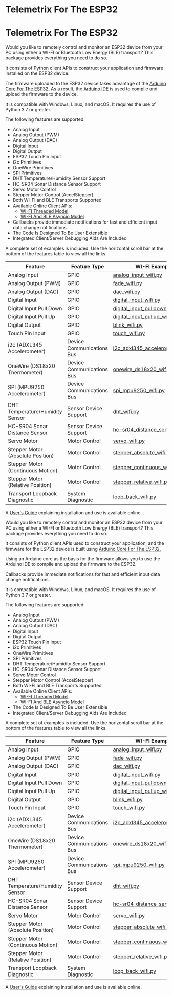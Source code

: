 
# Telemetrix For The ESP32

# Telemetrix For The ESP32

Would you like to remotely control and monitor an ESP32 device from your PC using either 
a  WI-FI or Bluetooth Low Energy (BLE) transport? This package provides everything you 
need to 
do so.

It consists of Python client APIs to construct your application and firmware 
installed on the ESP32 device.

The firmware uploaded to the ESP32 device 
takes advantage of the [Arduino Core For The ESP32.](https://github.com/espressif/arduino-esp32)
As a result, the [Arduino IDE](https://www.arduino.cc/en/software)
is used to compile and upload the firmware to the device.

It is compatible with Windows, Linux, and macOS. It requires the use of Python 3.7 or 
greater.

The following features are supported:

* Analog Input           
* Analog Output (PWM)  
* Analog Output (DAC)  
* Digital Input          
* Digital Output         
* ESP32 Touch Pin Input  
* i2c Primitives   
* OneWire Primitives   
* SPI Primitives     
* DHT Temperature/Humidity Sensor Support  
* HC-SR04 Sonar Distance Sensor Support   
* Servo Motor Control   
* Stepper Motor Control (AccelStepper) 
* Both WI-FI and BLE Transports Supported
* Available Online Client APIs:
  * [WI-FI Threaded Model](https://htmlpreview.github.io/?https://github.com/MrYsLab/telemetrix-esp32/blob/master/html/telemetrix_esp32/index.html)
  * [WI-FI And BLE Asyncio Model](https://htmlpreview.github.io/?https://github.com/MrYsLab/telemetrix-esp32/blob/master/html/telemetrix_aio_esp32/index.html)
* Callbacks provide immediate notifications for fast and efficient input 
data change notifications.
* The Code Is Designed To Be User Extensible
* Integrated Client/Server Debugging Aids Are Included


A complete set of examples is included. 
Use the horizontal scroll bar at the bottom of the features table to view all the links.

| Feature                           | Feature Type              | WI-FI ExampleS                                                                                                                               | WI-FI Asyncio Examples                                                                                                                                   | BLE Asyncio Examples                                                                                                                                  |
|-----------------------------------|---------------------------|----------------------------------------------------------------------------------------------------------------------------------------------|----------------------------------------------------------------------------------------------------------------------------------------------------------|-------------------------------------------------------------------------------------------------------------------------------------------------------|
| Analog Input                      | GPIO                      | [analog_input_wifi.py](https://github.com/MrYsLab/telemetrix-esp32/blob/master/examples/wifi/analog_input_wifi.py)                           | [analog_input_wifi_aio.py](https://github.com/MrYsLab/telemetrix-esp32/blob/master/examples/wifi-aio/analog_input_wifi_aio.py)                           | [analog_input_ble_aio.py](https://github.com/MrYsLab/telemetrix-esp32/blob/master/examples/ble-aio/analog_input_ble_aio.py)                           |
| Analog Output (PWM)               | GPIO                      | [fade_wifi.py](https://github.com/MrYsLab/telemetrix-esp32/blob/master/examples/wifi/fade_wifi.py)                                           | [fade_wifi_aio.py](https://github.com/MrYsLab/telemetrix-esp32/blob/master/examples/wifi-aio/fade_wifi_aio.py)                                           | [fade_ble_aio.py](https://github.com/MrYsLab/telemetrix-esp32/blob/master/examples/ble-aio/fade_ble_aio.py)                                           |
| Analog Output (DAC)               | GPIO                      | [dac_wifi.py](https://github.com/MrYsLab/telemetrix-esp32/blob/master/examples/wifi/dac_wifi.py)                                             | [dac_wifi_aio.py](https://github.com/MrYsLab/telemetrix-esp32/blob/master/examples/wifi-aio/dac_wifi_aio.py)                                             | [dac_ble_aio.py](https://github.com/MrYsLab/telemetrix-esp32/blob/master/examples/ble-aio/dac_ble.py)                                                 |
| Digital Input                     | GPIO                      | [digital_input_wifi.py](https://github.com/MrYsLab/telemetrix-esp32/blob/master/examples/wifi/digital_input_wifi.py)                         | [digital_input_wifi_aio.py](https://github.com/MrYsLab/telemetrix-esp32/blob/master/examples/wifi-aio/digital_input_wifi_aio.py)                         | [digital_input_ble_aio.py](https://github.com/MrYsLab/telemetrix-esp32/blob/master/examples/ble-aio/digital_input_ble.py)                             |
| Digital Input Pull Down           | GPIO                      | [digital_input_pulldown_wifi.py](https://github.com/MrYsLab/telemetrix-esp32/blob/master/examples/wifi/digital_input_pulldown_wifi.py)       | [digital_input_pulldown_wifi_aio.py](https://github.com/MrYsLab/telemetrix-esp32/blob/master/examples/wifi-aio/digital_input_pulldown_wifi_aio.py)       | [digital_input_pulldown_ble_aio.py](https://github.com/MrYsLab/telemetrix-esp32/blob/master/examples/ble-aio/digital_input_pulldown_ble.py)           |
| Digital Input Pull Up             | GPIO                      | [digital_input_pullup_wifi.py](https://github.com/MrYsLab/telemetrix-esp32/blob/master/examples/wifi/digital_input_pullup_wifi.py)           | [digital_input_pullup_wifi_aio.py](https://github.com/MrYsLab/telemetrix-esp32/blob/master/examples/wifi-aio/digital_input_pullup_wifi_aio.py)           | [digital_input_pullup_ble_aio.py](https://github.com/MrYsLab/telemetrix-esp32/blob/master/examples/ble-aio/digital_input_pullup_ble.py)               |
| Digital Output                    | GPIO                      | [blink_wifi.py](https://github.com/MrYsLab/telemetrix-esp32/blob/master/examples/wifi/blink_wifi.py)                                         | [blink_wifi_aio.py](https://github.com/MrYsLab/telemetrix-esp32/blob/master/examples/wifi-aio/blink_wifi_aio.py)                                         | [blink_ble_aio.py](https://github.com/MrYsLab/telemetrix-esp32/blob/master/examples/ble-aio/blink_ble_aio.py)                                         |
| Touch Pin Input                   | GPIO                      | [touch_wifi.py](https://github.com/MrYsLab/telemetrix-esp32/blob/master/examples/wifi/touch_input_wifi.py)                                   | [touch_wifi_aio.py](https://github.com/MrYsLab/telemetrix-esp32/blob/master/examples/wifi-aio/touch_input_wifi_aio.py)                                   | [touch_ble_aio.py](https://github.com/MrYsLab/telemetrix-esp32/blob/master/examples/ble-aio/touch_input_ble_aio.py)                                   |
| i2c (ADXL345 Accelerometer)       | Device Communications Bus | [i2c_adxl345_accelerometer_wifi.py](https://github.com/MrYsLab/telemetrix-esp32/blob/master/examples/wifi/i2c_adxl345_accelerometer_wifi.py) | [i2c_adxl345_accelerometer_wifi_aio.py](https://github.com/MrYsLab/telemetrix-esp32/blob/master/examples/wifi-aio/i2c_adxl345_accelerometer_wifi_aio.py) | [i2c_adxl345_accelerometer_ble_aio.py](https://github.com/MrYsLab/telemetrix-esp32/blob/master/examples/ble-aio/i2c_adxl345_accelerometer_ble_aio.py) |
| OneWire (DS18x20 Thermometer)     | Device Communications Bus | [onewire_ds18x20_wifi.py](https://github.com/MrYsLab/telemetrix-esp32/blob/master/examples/wifi/onewire_ds18x20_wifi.py)                     | [onewire_ds18x20_wifi_aio.py](https://github.com/MrYsLab/telemetrix-esp32/blob/master/examples/wifi-aio/onewire_ds18x20_wifi_aio.py)                     | [onewire_ds18x20_ble_aio.py](https://github.com/MrYsLab/telemetrix-esp32/blob/master/examples/ble-aio/onewire_ds18x20_ble_aio.py)                     |
| SPI (MPU9250 Accelerometer)       | Device Communications Bus | [spi_mpu9250_wifi.py](https://github.com/MrYsLab/telemetrix-esp32/blob/master/examples/wifi/spi_mpu9250_wifi.py)                             | [spi_mpu9250_wifi_aio.py](https://github.com/MrYsLab/telemetrix-esp32/blob/master/examples/wifi-aio/spi_mpu9250_wifi_aio.py)                             | [spi_mpu9250_ble_aio.py](https://github.com/MrYsLab/telemetrix-esp32/blob/master/examples/ble-aio/spi_mpu9250_ble_aio.py)                             |
| DHT Temperature/Humidity Sensor   | Sensor Device Support     | [dht_wifi.py](https://github.com/MrYsLab/telemetrix-esp32/blob/master/examples/wifi/dht_wifi.py)                                             | [dht_wifi_aio.py](https://github.com/MrYsLab/telemetrix-esp32/blob/master/examples/wifi-aio/dht_wifi_aio.py)                                             | [dht_ble_aio.py](https://github.com/MrYsLab/telemetrix-esp32/blob/master/examples/ble-aio/dht_ble_aio.py)                                             |
| HC-SR04 Sonar Distance Sensor     | Sensor Device Support     | [hc-sr04_distance_sensor_wifi.py](https://github.com/MrYsLab/telemetrix-esp32/blob/master/examples/wifi/hc-sr04_distance_sensor_wifi.py)     | [hc-sr04_distance_sensor_wifi_aio.py](https://github.com/MrYsLab/telemetrix-esp32/blob/master/examples/wifi-aio/hc-sr04_distance_sensor_wifi_aio.py)     | [hc-sr04_distance_sensor_ble_aio.py](https://github.com/MrYsLab/telemetrix-esp32/blob/master/examples/ble-aio/hc-sr04_distance_sensor_ble_aio.py)     |
| Servo Motor                       | Motor Control             | [servo_wifi.py](https://github.com/MrYsLab/telemetrix-esp32/blob/master/examples/wifi/servo_wifi.py)                                         | [servo_wifi_aio.py](https://github.com/MrYsLab/telemetrix-esp32/blob/master/examples/wifi-aio/servo_wifi_aio.py)                                         | [servo_ble_aio.py](https://github.com/MrYsLab/telemetrix-esp32/blob/master/examples/ble-aio/servo_ble_aio.py)                                         |
| Stepper Motor (Absolute Position) | Motor Control             | [stepper_absolute_wifi.py](https://github.com/MrYsLab/telemetrix-esp32/blob/master/examples/wifi/stepper_absolute_wifi.py)                   | [stepper_absolute_wifi_aio.py](https://github.com/MrYsLab/telemetrix-esp32/blob/master/examples/wifi-aio/stepper_absolute_wifi_aio.py)                   | [stepper_absolute_ble_aio.py](https://github.com/MrYsLab/telemetrix-esp32/blob/master/examples/ble-aio/stepper_absolute_ble_aio.py)                   |
| Stepper Motor (Continuous Motion) | Motor Control             | [stepper_continuous_wifi.py](https://github.com/MrYsLab/telemetrix-esp32/blob/master/examples/wifi/stepper_continuous_wifi.py)               | [stepper_continuous_wifi_aio.py](https://github.com/MrYsLab/telemetrix-esp32/blob/master/examples/wifi-aio/stepper_continuous_wifi_aio.py)               | [stepper_continuous_ble_aio.py](https://github.com/MrYsLab/telemetrix-esp32/blob/master/examples/ble-aio/stepper_continuous_ble_aio.py)               |
| Stepper Motor (Relative Position) | Motor Control             | [stepper_relative_wifi.py](https://github.com/MrYsLab/telemetrix-esp32/blob/master/examples/wifi/stepper_relative_wifi.py)                   | [stepper_relative_wifi_aio.py](https://github.com/MrYsLab/telemetrix-esp32/blob/master/examples/wifi-aio/stepper_relative_wifi_aio.py)                   | [stepper_relative_ble_aio.py](https://github.com/MrYsLab/telemetrix-esp32/blob/master/examples/ble-aio/stepper_relative_ble_aio.py)                   |
| Transport Loopback Diagnostic     | System Diagnostic         | [loop_back_wifi.py](https://github.com/MrYsLab/telemetrix-esp32/blob/master/examples/wifi/loop_back_wifi.py)                                 | [loop_back_wifi_aio.py](https://github.com/MrYsLab/telemetrix-esp32/blob/master/examples/wifi-aio/loop_back_wifi_aio.py)                                 | [loop_back_ble_aio.py](https://github.com/MrYsLab/telemetrix-esp32/blob/master/examples/ble-aio/loop_back_ble_aio.py)                                 |

A [User's Guide]() explaining installation and use is available online.




Would you like to remotely control and monitor an ESP32 device from your PC using either 
a  WI-FI or Bluetooth Low Energy (BLE) transport? This package provides everything you 
need to 
do so.

It consists of Python client APIs used to construct your application, and the firmware 
for the ESP32 device is built using [Arduino Core For The ESP32.](https://github.com/espressif/arduino-esp32)

Using an Arduino core as the basis for the firmware allows you to use the Arduino IDE to
compile and upload the firmware to the ESP32.

Callbacks provide immediate notifications for fast and efficient input 
data change notifications.

It is compatible with Windows, Linux, and macOS. It requires the use of Python 3.7 or 
greater.

The following features are supported:

* Analog Input           
* Analog Output (PWM)  
* Analog Output (DAC)  
* Digital Input          
* Digital Output         
* ESP32 Touch Pin Input  
* i2c Primitives   
* OneWire Primitives   
* SPI Primitives     
* DHT Temperature/Humidity Sensor Support  
* HC-SR04 Sonar Distance Sensor Support   
* Servo Motor Control   
* Stepper Motor Control (AccelStepper) 
* Both WI-FI and BLE Transports Supported
* Available Online Client APIs:
  * [WI-FI Threaded Model](https://htmlpreview.github.io/?https://github.com/MrYsLab/telemetrix-esp32/blob/master/html/telemetrix_esp32/index.html)
  * [WI-FI And BLE Asyncio Model](https://htmlpreview.github.io/?https://github.com/MrYsLab/telemetrix-esp32/blob/master/html/telemetrix_aio_esp32/index.html)
* The Code Is Designed To Be User Extensible
* Integrated Client/Server Debugging Aids Are Included


A complete set of examples is included. 
Use the horizontal scroll bar at the bottom of the features table to view all the links.

| Feature                           | Feature Type              | WI-FI ExampleS                                                                                                                               | WI-FI Asyncio Examples                                                                                                                                   | BLE Asyncio Examples                                                                                                                                  |
|-----------------------------------|---------------------------|----------------------------------------------------------------------------------------------------------------------------------------------|----------------------------------------------------------------------------------------------------------------------------------------------------------|-------------------------------------------------------------------------------------------------------------------------------------------------------|
| Analog Input                      | GPIO                      | [analog_input_wifi.py](https://github.com/MrYsLab/telemetrix-esp32/blob/master/examples/wifi/analog_input_wifi.py)                           | [analog_input_wifi_aio.py](https://github.com/MrYsLab/telemetrix-esp32/blob/master/examples/wifi-aio/analog_input_wifi_aio.py)                           | [analog_input_ble_aio.py](https://github.com/MrYsLab/telemetrix-esp32/blob/master/examples/ble-aio/analog_input_ble_aio.py)                           |
| Analog Output (PWM)               | GPIO                      | [fade_wifi.py](https://github.com/MrYsLab/telemetrix-esp32/blob/master/examples/wifi/fade_wifi.py)                                           | [fade_wifi_aio.py](https://github.com/MrYsLab/telemetrix-esp32/blob/master/examples/wifi-aio/fade_wifi_aio.py)                                           | [fade_ble_aio.py](https://github.com/MrYsLab/telemetrix-esp32/blob/master/examples/ble-aio/fade_ble_aio.py)                                           |
| Analog Output (DAC)               | GPIO                      | [dac_wifi.py](https://github.com/MrYsLab/telemetrix-esp32/blob/master/examples/wifi/dac_wifi.py)                                             | [dac_wifi_aio.py](https://github.com/MrYsLab/telemetrix-esp32/blob/master/examples/wifi-aio/dac_wifi_aio.py)                                             | [dac_ble_aio.py](https://github.com/MrYsLab/telemetrix-esp32/blob/master/examples/ble-aio/dac_ble.py)                                                 |
| Digital Input                     | GPIO                      | [digital_input_wifi.py](https://github.com/MrYsLab/telemetrix-esp32/blob/master/examples/wifi/digital_input_wifi.py)                         | [digital_input_wifi_aio.py](https://github.com/MrYsLab/telemetrix-esp32/blob/master/examples/wifi-aio/digital_input_wifi_aio.py)                         | [digital_input_ble_aio.py](https://github.com/MrYsLab/telemetrix-esp32/blob/master/examples/ble-aio/digital_input_ble.py)                             |
| Digital Input Pull Down           | GPIO                      | [digital_input_pulldown_wifi.py](https://github.com/MrYsLab/telemetrix-esp32/blob/master/examples/wifi/digital_input_pulldown_wifi.py)       | [digital_input_pulldown_wifi_aio.py](https://github.com/MrYsLab/telemetrix-esp32/blob/master/examples/wifi-aio/digital_input_pulldown_wifi_aio.py)       | [digital_input_pulldown_ble_aio.py](https://github.com/MrYsLab/telemetrix-esp32/blob/master/examples/ble-aio/digital_input_pulldown_ble.py)           |
| Digital Input Pull Up             | GPIO                      | [digital_input_pullup_wifi.py](https://github.com/MrYsLab/telemetrix-esp32/blob/master/examples/wifi/digital_input_pullup_wifi.py)           | [digital_input_pullup_wifi_aio.py](https://github.com/MrYsLab/telemetrix-esp32/blob/master/examples/wifi-aio/digital_input_pullup_wifi_aio.py)           | [digital_input_pullup_ble_aio.py](https://github.com/MrYsLab/telemetrix-esp32/blob/master/examples/ble-aio/digital_input_pullup_ble.py)               |
| Digital Output                    | GPIO                      | [blink_wifi.py](https://github.com/MrYsLab/telemetrix-esp32/blob/master/examples/wifi/blink_wifi.py)                                         | [blink_wifi_aio.py](https://github.com/MrYsLab/telemetrix-esp32/blob/master/examples/wifi-aio/blink_wifi_aio.py)                                         | [blink_ble_aio.py](https://github.com/MrYsLab/telemetrix-esp32/blob/master/examples/ble-aio/blink_ble_aio.py)                                         |
| Touch Pin Input                   | GPIO                      | [touch_wifi.py](https://github.com/MrYsLab/telemetrix-esp32/blob/master/examples/wifi/touch_input_wifi.py)                                   | [touch_wifi_aio.py](https://github.com/MrYsLab/telemetrix-esp32/blob/master/examples/wifi-aio/touch_input_wifi_aio.py)                                   | [touch_ble_aio.py](https://github.com/MrYsLab/telemetrix-esp32/blob/master/examples/ble-aio/touch_input_ble_aio.py)                                   |
| i2c (ADXL345 Accelerometer)       | Device Communications Bus | [i2c_adxl345_accelerometer_wifi.py](https://github.com/MrYsLab/telemetrix-esp32/blob/master/examples/wifi/i2c_adxl345_accelerometer_wifi.py) | [i2c_adxl345_accelerometer_wifi_aio.py](https://github.com/MrYsLab/telemetrix-esp32/blob/master/examples/wifi-aio/i2c_adxl345_accelerometer_wifi_aio.py) | [i2c_adxl345_accelerometer_ble_aio.py](https://github.com/MrYsLab/telemetrix-esp32/blob/master/examples/ble-aio/i2c_adxl345_accelerometer_ble_aio.py) |
| OneWire (DS18x20 Thermometer)     | Device Communications Bus | [onewire_ds18x20_wifi.py](https://github.com/MrYsLab/telemetrix-esp32/blob/master/examples/wifi/onewire_ds18x20_wifi.py)                     | [onewire_ds18x20_wifi_aio.py](https://github.com/MrYsLab/telemetrix-esp32/blob/master/examples/wifi-aio/onewire_ds18x20_wifi_aio.py)                     | [onewire_ds18x20_ble_aio.py](https://github.com/MrYsLab/telemetrix-esp32/blob/master/examples/ble-aio/onewire_ds18x20_ble_aio.py)                     |
| SPI (MPU9250 Accelerometer)       | Device Communications Bus | [spi_mpu9250_wifi.py](https://github.com/MrYsLab/telemetrix-esp32/blob/master/examples/wifi/spi_mpu9250_wifi.py)                             | [spi_mpu9250_wifi_aio.py](https://github.com/MrYsLab/telemetrix-esp32/blob/master/examples/wifi-aio/spi_mpu9250_wifi_aio.py)                             | [spi_mpu9250_ble_aio.py](https://github.com/MrYsLab/telemetrix-esp32/blob/master/examples/ble-aio/spi_mpu9250_ble_aio.py)                             |
| DHT Temperature/Humidity Sensor   | Sensor Device Support     | [dht_wifi.py](https://github.com/MrYsLab/telemetrix-esp32/blob/master/examples/wifi/dht_wifi.py)                                             | [dht_wifi_aio.py](https://github.com/MrYsLab/telemetrix-esp32/blob/master/examples/wifi-aio/dht_wifi_aio.py)                                             | [dht_ble_aio.py](https://github.com/MrYsLab/telemetrix-esp32/blob/master/examples/ble-aio/dht_ble_aio.py)                                             |
| HC-SR04 Sonar Distance Sensor     | Sensor Device Support     | [hc-sr04_distance_sensor_wifi.py](https://github.com/MrYsLab/telemetrix-esp32/blob/master/examples/wifi/hc-sr04_distance_sensor_wifi.py)     | [hc-sr04_distance_sensor_wifi_aio.py](https://github.com/MrYsLab/telemetrix-esp32/blob/master/examples/wifi-aio/hc-sr04_distance_sensor_wifi_aio.py)     | [hc-sr04_distance_sensor_ble_aio.py](https://github.com/MrYsLab/telemetrix-esp32/blob/master/examples/ble-aio/hc-sr04_distance_sensor_ble_aio.py)     |
| Servo Motor                       | Motor Control             | [servo_wifi.py](https://github.com/MrYsLab/telemetrix-esp32/blob/master/examples/wifi/servo_wifi.py)                                         | [servo_wifi_aio.py](https://github.com/MrYsLab/telemetrix-esp32/blob/master/examples/wifi-aio/servo_wifi_aio.py)                                         | [servo_ble_aio.py](https://github.com/MrYsLab/telemetrix-esp32/blob/master/examples/ble-aio/servo_ble_aio.py)                                         |
| Stepper Motor (Absolute Position) | Motor Control             | [stepper_absolute_wifi.py](https://github.com/MrYsLab/telemetrix-esp32/blob/master/examples/wifi/stepper_absolute_wifi.py)                   | [stepper_absolute_wifi_aio.py](https://github.com/MrYsLab/telemetrix-esp32/blob/master/examples/wifi-aio/stepper_absolute_wifi_aio.py)                   | [stepper_absolute_ble_aio.py](https://github.com/MrYsLab/telemetrix-esp32/blob/master/examples/ble-aio/stepper_absolute_ble_aio.py)                   |
| Stepper Motor (Continuous Motion) | Motor Control             | [stepper_continuous_wifi.py](https://github.com/MrYsLab/telemetrix-esp32/blob/master/examples/wifi/stepper_continuous_wifi.py)               | [stepper_continuous_wifi_aio.py](https://github.com/MrYsLab/telemetrix-esp32/blob/master/examples/wifi-aio/stepper_continuous_wifi_aio.py)               | [stepper_continuous_ble_aio.py](https://github.com/MrYsLab/telemetrix-esp32/blob/master/examples/ble-aio/stepper_continuous_ble_aio.py)               |
| Stepper Motor (Relative Position) | Motor Control             | [stepper_relative_wifi.py](https://github.com/MrYsLab/telemetrix-esp32/blob/master/examples/wifi/stepper_relative_wifi.py)                   | [stepper_relative_wifi_aio.py](https://github.com/MrYsLab/telemetrix-esp32/blob/master/examples/wifi-aio/stepper_relative_wifi_aio.py)                   | [stepper_relative_ble_aio.py](https://github.com/MrYsLab/telemetrix-esp32/blob/master/examples/ble-aio/stepper_relative_ble_aio.py)                   |
| Transport Loopback Diagnostic     | System Diagnostic         | [loop_back_wifi.py](https://github.com/MrYsLab/telemetrix-esp32/blob/master/examples/wifi/loop_back_wifi.py)                                 | [loop_back_wifi_aio.py](https://github.com/MrYsLab/telemetrix-esp32/blob/master/examples/wifi-aio/loop_back_wifi_aio.py)                                 | [loop_back_ble_aio.py](https://github.com/MrYsLab/telemetrix-esp32/blob/master/examples/ble-aio/loop_back_ble_aio.py)                                 |

A [User's Guide]() explaining installation and use is available online.